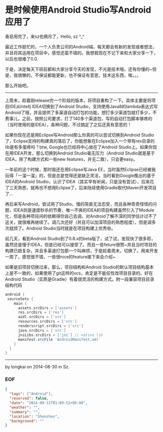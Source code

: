 是时候使用Android Studio写Android应用了
===
香皂用完了，来sz也俩月了，Hello, sz ^_^

最近工作挺忙的，一个人负责公司的Android端，每天都会有新的发现或者想法，并且将其运用在项目中，感觉还蛮不错的。我想我现在不记下来和大家分享一下，以后也很难了0.0.

于是，决定每天下班前都和大家分享今天的发现，不光是技术哦，还有你懂的~但是，我很懒的，不保证都能更新，也不保证有意思，技术这东西，唉。。。

那么开始吧。

---

上周末，趁着刚release完一个阶段的版本，将项目重构了一下。具体主要是将项目IDE从Intellj IDEA切换到了Android Studio，支持使用Java8的lambda表达式写Android了哦，并且提供了多渠道自动打包的功能，想打多少渠道包就打多少，不费事儿，之前，按照公司要求，打了140多个渠道包，写的自动打包脚本够疼的（当时使用的是IDEA），各种问题，不过搞定了之后还真有意思的！

如果你现在还是用Eclipse写Android那么你真的可以尝试切换到Android Studio了，Eclipse支持的构建真的落后了，你能想象在Eclipse加入一个带有res目录的lib是有多蛋疼吗？btw, Google也已经将中心放在了Android Studio上。如果你现在用IDEA开发，那么切换到Android Studio毫无压力（Android Studio就是基于IDEA，除了构建方式和一些new features，并无二致），只会更easy。

一年前的这个时候，那时我还在用Eclipse写Java EE，当时虽然Eclipse已经被我玩得「一溜一溜」的，但是总是觉得还是缺乏灵活，当时看到Google推出的基于IDEA的Android Studio，认识了IDEA（其实早有听闻，只是没有尝试），后来花了三天熟悉，就再也不想用Eclipse了，后来陆续使用Gradle取代Maven开发项目了...

再后来写Android，尝试用了Studio，慢的简直无法忍受，而且各种奇奇怪怪的问题，IDEA则是速度秒杀的节奏，唯一不爽的IDEA的项目构建虽然引入了Module化，但是各种项目间的依赖得你自己去调，对Android了解不深的同学估计过不了这关，就很难再继续了。调几次还好（并且可以加深项目的熟悉程度），但是调多次就烦了。Android Studio当时就是在项目构建上优秀些。

前几天，看到Android Studio到了0.8.x的beta版了，试了试，发现快了很多耶，虽然还是慢于IDEA，但是已经可以接受了。而且一些feture很赞~并且当时项目的构建已趋复杂，并且多渠道打包那一个叫麻烦，于是趁着周末，切换了。用来开发一周了，感觉很不错，一些很nice的feature接下来会介绍~

如果是旧项目切换过来，那么，项目结构和Android Studio的默认项目结构基本上是不一致的，如果使用了git这样的vcs，肯定是不能任性改项目目录的。好在Android Studio（实质是Gradle）有着很灵活的构建方式。附一段兼容项目目录结构代码

```groovy
android {
 sourceSets {
    main {
      assets.srcDirs = ['assets']
      res.srcDirs = ['res']
      aidl.srcDirs = ['src']
      resources.srcDirs = ['src']
      renderscript.srcDirs = ['src']
      java.srcDirs = ['src']
      jniLibs.srcDirs = ['jni'] // native lib
      manifest.srcFile 'AndroidManifest.xml'
    }
  }
}
```

---
by longkai on 2014-08-30 in Sz.

### EOF
```json
{
  "tags": ["Android"],
  "reserved": false,
  "date": "2014-08-31T01:09:52+08:00",
  "weather": "",
  "summary": "",
  "location": "Shenzhen",
  "background": ""
}
```
